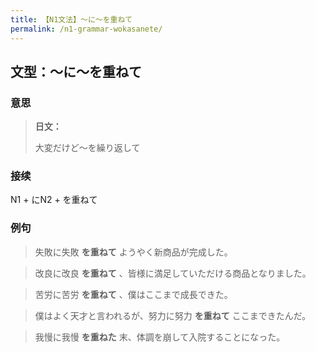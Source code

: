 ```yaml
---
title: 【N1文法】〜に〜を重ねて
permalink: /n1-grammar-wokasanete/
---
```


## 文型：〜に〜を重ねて

### 意思

> **日文：**
> 
> 大変だけど〜を繰り返して


### 接续

N1 + にN2 + を重ねて

### 例句

> 失敗に失敗 **を重ねて** ようやく新商品が完成した。

> 改良に改良 **を重ねて** 、皆様に満足していただける商品となりました。

> 苦労に苦労 **を重ねて** 、僕はここまで成長できた。

> 僕はよく天才と言われるが、努力に努力 **を重ねて** ここまできたんだ。

> 我慢に我慢 **を重ねた** 末、体調を崩して入院することになった。

